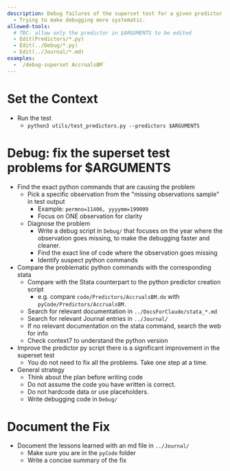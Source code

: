```yaml
---
description: Debug failures of the superset test for a given predictor. 
  - Trying to make debugging more systematic.
allowed-tools:
  # TBC: allow only the predictor in $ARGUMENTS to be edited
  - Edit(Predictors/*.py)
  - Edit(../Debug/*.py)
  - Edit(../Journal/*.md)
examples:
  - `/debug-superset AccrualsBM`
---
```


# Set the Context
- Run the test
    - `python3 utils/test_predictors.py --predictors $ARGUMENTS`

# Debug: fix the superset test problems for $ARGUMENTS
- Find the exact python commands that are causing the problem
    - Pick a specific observation from the "missing observations sample" in test output
        - Example: `permno=11406, yyyymm=199009` 
        - Focus on ONE observation for clarity
    - Diagnose the problem
        - Write a debug script in `Debug/` that focuses on the year where the observation goes missing, to make the debugging faster and cleaner.
        - Find the exact line of code where the observation goes missing
        - Identify suspect python commands
- Compare the problematic python commands with the corresponding stata 
    - Compare with the Stata counterpart to the python predictor creation script
        - e.g. compare `code/Predictors/AccrualsBM.do` with `pyCode/Predictors/AccrualsBM.`        
    - Search for relevant documentation in `../DocsForClaude/stata_*.md`
    - Search for relevant Journal entries in `../Journal/`
    - If no relevant documentation on the stata command, search the web for info 
    - Check context7 to understand the python version
- Improve the predictor py script there is a significant improvement in the superset test   
    -  You do not need to fix all the problems. Take one step at a time.
- General strategy
    - Think about the plan before writing code
    - Do not assume the code you have written is correct. 
    - Do not hardcode data or use placeholders.
    - Write debugging code in `Debug/` 

# Document the Fix
- Document the lessons learned with an md file in `../Journal/    `
    - Make sure you are in the `pyCode` folder
    - Write a concise summary of the fix